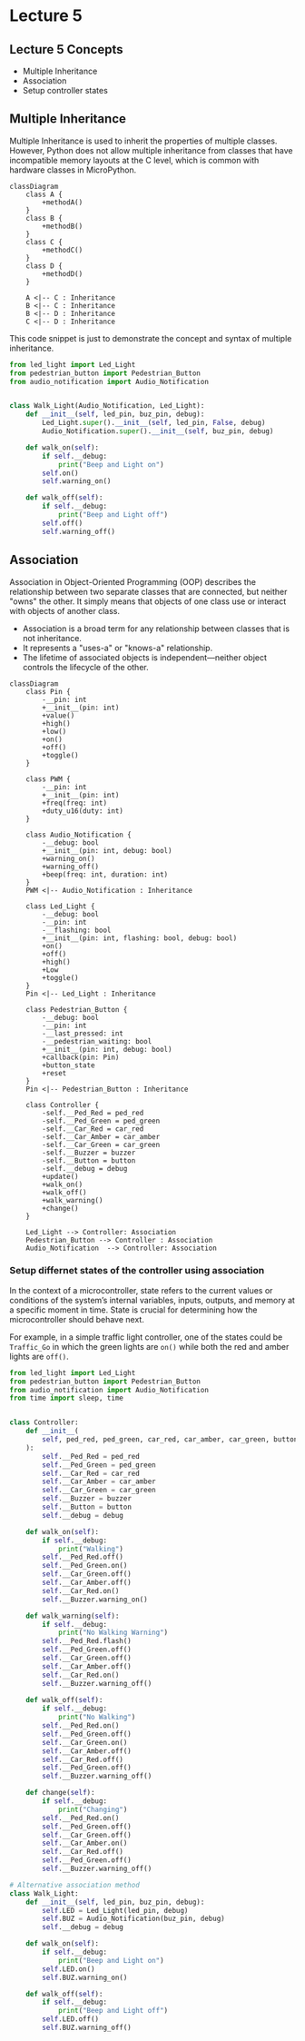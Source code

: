 # Lecture 5

## Lecture 5 Concepts
- Multiple Inheritance
- Association
- Setup controller states


## Multiple Inheritance
Multiple Inheritance is used to inherit the properties of multiple classes. However, Python does not allow multiple inheritance from classes that have incompatible memory layouts at the C level, which is common with hardware classes in MicroPython.

```mermaid
classDiagram
    class A {
        +methodA()
    }
    class B {
        +methodB()
    }
    class C {
        +methodC()
    }
    class D {
        +methodD()
    }

    A <|-- C : Inheritance
    B <|-- C : Inheritance
    B <|-- D : Inheritance
    C <|-- D : Inheritance
```

This code snippet is just to demonstrate the concept and syntax of multiple inheritance. 

```python
from led_light import Led_Light
from pedestrian_button import Pedestrian_Button
from audio_notification import Audio_Notification


class Walk_Light(Audio_Notification, Led_Light):
    def __init__(self, led_pin, buz_pin, debug):
        Led_Light.super().__init__(self, led_pin, False, debug)
        Audio_Notification.super().__init__(self, buz_pin, debug)

    def walk_on(self):
        if self.__debug:
            print("Beep and Light on")
        self.on()
        self.warning_on()

    def walk_off(self):
        if self.__debug:
            print("Beep and Light off")
        self.off()
        self.warning_off()
```

## Association

Association in Object-Oriented Programming (OOP) describes the relationship between two separate classes that are connected, but neither "owns" the other. It simply means that objects of one class use or interact with objects of another class.

- Association is a broad term for any relationship between classes that is not inheritance.
- It represents a "uses-a" or "knows-a" relationship.
- The lifetime of associated objects is independent—neither object controls the lifecycle of the other.


```mermaid
classDiagram
    class Pin {
        -__pin: int
        +__init__(pin: int)
        +value()
        +high()
        +low()
        +on()
        +off()
        +toggle()
    }

    class PWM {
        -__pin: int
        +__init__(pin: int)
        +freq(freq: int)
        +duty_u16(duty: int)
    }

    class Audio_Notification {
        -__debug: bool
        +__init__(pin: int, debug: bool)
        +warning_on()
        +warning_off()
        +beep(freq: int, duration: int)
    }
    PWM <|-- Audio_Notification : Inheritance

    class Led_Light {
        -__debug: bool
        -__pin: int
        -__flashing: bool
        +__init__(pin: int, flashing: bool, debug: bool)
        +on()
        +off()
        +high()
        +Low
        +toggle()
    }
    Pin <|-- Led_Light : Inheritance

    class Pedestrian_Button {
        -__debug: bool
        -__pin: int
        -__last_pressed: int
        -__pedestrian_waiting: bool
        +__init__(pin: int, debug: bool)
        +callback(pin: Pin)
        +button_state
        +reset
    }
    Pin <|-- Pedestrian_Button : Inheritance

    class Controller {
        -self.__Ped_Red = ped_red
        -self.__Ped_Green = ped_green
        -self.__Car_Red = car_red
        -self.__Car_Amber = car_amber
        -self.__Car_Green = car_green
        -self.__Buzzer = buzzer
        -self.__Button = button
        -self.__debug = debug
        +update()
        +walk_on()
        +walk_off()
        +walk_warning()
        +change()
    }

    Led_Light --> Controller: Association
    Pedestrian_Button --> Controller : Association
    Audio_Notification  --> Controller: Association
```

### Setup differnet states of the controller using association

In the context of a microcontroller, state refers to the current values or conditions of the system’s internal variables, inputs, outputs, and memory at a specific moment in time. State is crucial for determining how the microcontroller should behave next.

For example, in a simple traffic light controller, one of the states could be `Traffic_Go` in which the green lights are `on()` while both the red and amber lights are `off()`.

```python
from led_light import Led_Light
from pedestrian_button import Pedestrian_Button
from audio_notification import Audio_Notification
from time import sleep, time


class Controller:
    def __init__(
        self, ped_red, ped_green, car_red, car_amber, car_green, button, buzzer, debug
    ):
        self.__Ped_Red = ped_red
        self.__Ped_Green = ped_green
        self.__Car_Red = car_red
        self.__Car_Amber = car_amber
        self.__Car_Green = car_green
        self.__Buzzer = buzzer
        self.__Button = button
        self.__debug = debug

    def walk_on(self):
        if self.__debug:
            print("Walking")
        self.__Ped_Red.off()
        self.__Ped_Green.on()
        self.__Car_Green.off()
        self.__Car_Amber.off()
        self.__Car_Red.on()
        self.__Buzzer.warning_on()

    def walk_warning(self):
        if self.__debug:
            print("No Walking Warning")
        self.__Ped_Red.flash()
        self.__Ped_Green.off()
        self.__Car_Green.off()
        self.__Car_Amber.off()
        self.__Car_Red.on()
        self.__Buzzer.warning_off()
        
    def walk_off(self):
        if self.__debug:
            print("No Walking")
        self.__Ped_Red.on()
        self.__Ped_Green.off()
        self.__Car_Green.on()
        self.__Car_Amber.off()
        self.__Car_Red.off()
        self.__Ped_Green.off()
        self.__Buzzer.warning_off()

    def change(self):
        if self.__debug:
            print("Changing")
        self.__Ped_Red.on()
        self.__Ped_Green.off()
        self.__Car_Green.off()
        self.__Car_Amber.on()
        self.__Car_Red.off()
        self.__Ped_Green.off()
        self.__Buzzer.warning_off()
```

```python
# Alternative association method
class Walk_Light:
    def __init__(self, led_pin, buz_pin, debug):
        self.LED = Led_Light(led_pin, debug)
        self.BUZ = Audio_Notification(buz_pin, debug)
        self.__debug = debug

    def walk_on(self):
        if self.__debug:
            print("Beep and Light on")
        self.LED.on()
        self.BUZ.warning_on()

    def walk_off(self):
        if self.__debug:
            print("Beep and Light off")
        self.LED.off()
        self.BUZ.warning_off()
```
